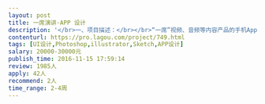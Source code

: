 ```yaml
---                
layout: post       
title: 一席演讲·APP 设计           
description: '</br>一、项目描述：</br></br>“一席”视频、音频等内容产品的手机App设计，包括iOS（含IPAD)和Android两端，一席的视频、音频等内容观看与收听延伸到手机屏幕，成为用户更方便舒适的观看一席的内容而开发的传播载体。</br></br>二、APP 架构和主要功能点：</br>APP 主要有 “节目”、“发现”、“活动”、“我的”等页面：</br></br>[节目]-节目展示；</br>[发现] - 包含标签化检索内容等；</br>[活动] - 一席文章与活动的发布，；</br>[我的] - 包含个人资料修改、收藏的演讲等；</br></br>·视频播放、缓存、收藏、分享、离线保存；</br>·账号登录；</br>·内容检索，标签检索；</br>·活动消息的发布；</br>·流量提醒、清空缓存、在有WIFI的情况下自动缓存；</br>·消息通知与推送、登录注册。</br></br>三、可参考产品：</br></br>开眼、TED的APP</br></br>四、人员要求：</br></br>1、有视频内容类App设计经验；</br>2、良好的沟通能力和契约精神。</br>'     
contenturl: https://pro.lagou.com/project/749.html      
tags: [UI设计,Photoshop,illustrator,Sketch,APP设计]            
salary: 20000-30000元          
publish_time: 2016-11-15 17:59:14         
review: 1985人                   
apply: 42人                   
recommend: 2人                   
time_range: 2-4周              
---                 
```

